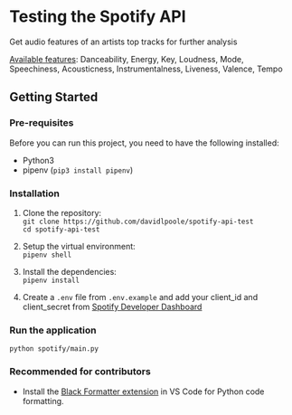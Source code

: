 # Testing the Spotify API

Get audio features of an artists top tracks for further analysis

[Available features](https://developer.spotify.com/documentation/web-api/reference/get-audio-features):
Danceability, Energy, Key, Loudness, Mode, Speechiness, Acousticness, Instrumentalness, Liveness, Valence, Tempo

## Getting Started

### Pre-requisites

Before you can run this project, you need to have the following installed:

- Python3
- pipenv (`pip3 install pipenv`)

### Installation

1. Clone the repository:  
`git clone https://github.com/davidlpoole/spotify-api-test`  
`cd spotify-api-test`

1. Setup the virtual environment:  
`pipenv shell`

1. Install the dependencies:  
`pipenv install`

1. Create a `.env` file from `.env.example` and add your client_id and client_secret from [Spotify Developer Dashboard](https://developer.spotify.com/dashboard)

### Run the application

`python spotify/main.py`

### Recommended for contributors

- Install the [Black Formatter extension](https://marketplace.visualstudio.com/items?itemName=ms-python.black-formatter) in VS Code for Python code formatting.